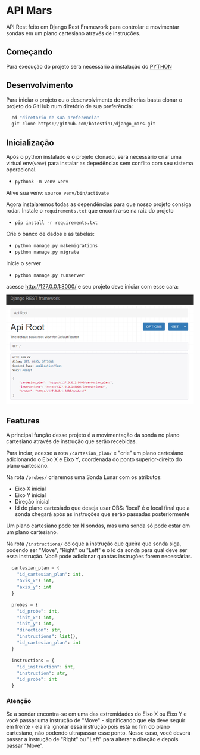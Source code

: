 # API Mars

API Rest feito em Django Rest Framework para controlar e movimentar sondas em um plano cartesiano através de instruções.

## Começando

Para execução do projeto será necessário a instalação do [PYTHON](https://www.python.org/)

## Desenvolvimento

Para iniciar o projeto ou o desenvolvimento de melhorias basta clonar o projeto do GitHub num diretório de sua preferência:

```python
  cd "diretorio de sua preferencia"
  git clone https://github.com/batestin1/django_mars.git
```

## Inicialização

Após o python instalado e o projeto clonado, será necessário criar uma virtual env(`venv`) para instalar as depedências sem conflito com seu sistema operacional.

- `python3 -m venv venv`

Ative sua venv: `source venv/bin/activate`

Agora instalaremos todas as dependências para que nosso projeto consiga rodar.
Instale o `requirements.txt` que encontra-se na raiz do projeto

- `pip install -r requirements.txt`

Crie o banco de dados e as tabelas:

- `python manage.py makemigrations`
- `python manage.py migrate`

Inicie o server

- `python manage.py runserver`

acesse http://127.0.0.1:8000/ e seu projeto deve iniciar com esse cara:

![Django Rest](https://github.com/pedroimpulcetto/exploring_mars/blob/master/python/images/exploringmars.png)

## Features

A principal função desse projeto é a movimentação da sonda no plano cartesiano através de instrução que serão recebidas.

Para inciar, acesse a rota `/cartesian_plan/` e "crie" um plano cartesiano adicionando o Eixo X e Eixo Y, coordenada do ponto superior-direito do plano cartesiano.

Na rota `/probes/` criaremos uma Sonda Lunar com os atributos:

- Eixo X inicial
- Eixo Y inicial
- Direção inicial
- Id do plano cartesiado que deseja usar
  OBS: 'local' é o local final que a sonda chegará após as instruções que serão passadas posteriormente

Um plano cartesiano pode ter N sondas, mas uma sonda só pode estar em um plano cartesiano.

Na rota `/instructions/` coloque a instrução que queira que sonda siga, podendo ser "Move", "Right" ou "Left" e o Id da sonda para qual deve ser essa instrução.
Você pode adicionar quantas instruções forem necessárias.

```python
  cartesian_plan = {
    "id_cartesian_plan": int,
    "axis_x": int,
    "axis_y": int
  }
```

```python
  probes = {
    "id_probe": int,
    "init_x": int,
    "init_y": int,
    "direction": str,
    "instructions": list(),
    "id_cartesian_plan": int
  }
```

```python
  instructions = {
    "id_instruction": int,
    "instruction": str,
    "id_probe": int
  }
```

### Atenção

Se a sondar encontra-se em uma das extremidades do Eixo X ou Eixo Y e você passar uma instrução de "Move" - significando que ela deve seguir em frente - ela irá ignorar essa instrução pois está no fim do plano cartesiano, não podendo ultrapassar esse ponto.
Nesse caso, você deverá passar a instrução de "Right" ou "Left" para alterar a direção e depois passar "Move".
